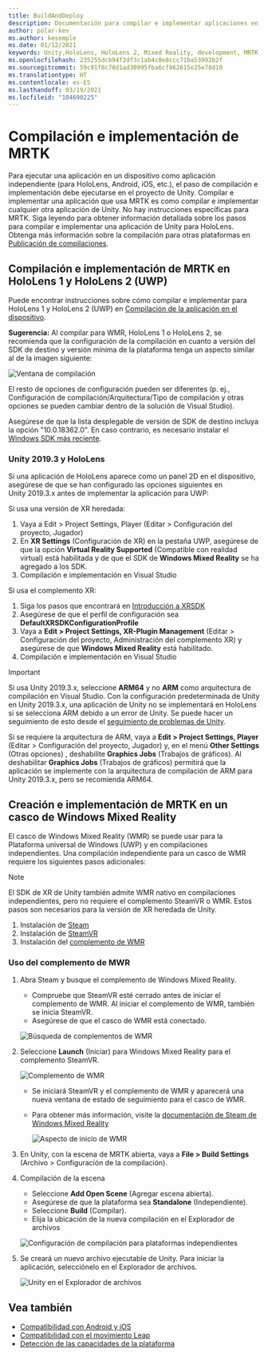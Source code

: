 ```yaml
---
title: BuildAndDeploy
description: Documentación para compilar e implementar aplicaciones en varios dispositivos.
author: polar-kev
ms.author: kesemple
ms.date: 01/12/2021
keywords: Unity,HoloLens, HoloLens 2, Mixed Reality, development, MRTK, Visual Studio, Android, IOS
ms.openlocfilehash: 235255dcb94f2df3c1ab4c8e8ccc71ba53992b2f
ms.sourcegitcommit: 59c91f8c70d1ad30995fba6cf862615e25e78d10
ms.translationtype: HT
ms.contentlocale: es-ES
ms.lasthandoff: 03/19/2021
ms.locfileid: "104690225"
---
```

# <a name="building-and-deploying-mrtk"></a>Compilación e implementación de MRTK

Para ejecutar una aplicación en un dispositivo como aplicación independiente (para HoloLens, Android, iOS, etc.), el paso de compilación e implementación debe ejecutarse en el proyecto de Unity. Compilar e implementar una aplicación que usa MRTK es como compilar e implementar cualquier otra aplicación de Unity. No hay instrucciones específicas para MRTK. Siga leyendo para obtener información detallada sobre los pasos para compilar e implementar una aplicación de Unity para HoloLens.  Obtenga más información sobre la compilación para otras plataformas en [Publicación de compilaciones](https://docs.unity3d.com/Manual/PublishingBuilds.html).

## <a name="building-and-deploying-mrtk-to-hololens-1-and-hololens-2-uwp"></a>Compilación e implementación de MRTK en HoloLens 1 y HoloLens 2 (UWP)

Puede encontrar instrucciones sobre cómo compilar e implementar para HoloLens 1 y HoloLens 2 (UWP) en [Compilación de la aplicación en el dispositivo](https://docs.microsoft.com/windows/mixed-reality/mrlearning-base-ch1#build-your-application-to-your-device).

**Sugerencia:** Al compilar para WMR, HoloLens 1 o HoloLens 2, se recomienda que la configuración de la compilación en cuanto a versión del SDK de destino y versión mínima de la plataforma tenga un aspecto similar al de la imagen siguiente:

![Ventana de compilación](../features/images/getting-started/BuildWindow.png)

El resto de opciones de configuración pueden ser diferentes (p. ej., Configuración de compilación/Arquitectura/Tipo de compilación y otras opciones se pueden cambiar dentro de la solución de Visual Studio).

Asegúrese de que la lista desplegable de versión de SDK de destino incluya la opción "10.0.18362.0". En caso contrario, es necesario instalar el [Windows SDK más reciente](https://developer.microsoft.com/windows/downloads/windows-10-sdk).

### <a name="unity-20193-and-hololens"></a>Unity 2019.3 y HoloLens

Si una aplicación de HoloLens aparece como un panel 2D en el dispositivo, asegúrese de que se han configurado las opciones siguientes en Unity 2019.3.x antes de implementar la aplicación para UWP:

Si usa una versión de XR heredada:

1. Vaya a Edit > Project Settings, Player (Editar > Configuración del proyecto, Jugador)
1. En **XR Settings** (Configuración de XR) en la pestaña UWP, asegúrese de que la opción **Virtual Reality Supported** (Compatible con realidad virtual) está habilitada y de que el SDK de **Windows Mixed Reality** se ha agregado a los SDK.
1. Compilación e implementación en Visual Studio

Si usa el complemento XR:

1. Siga los pasos que encontrará en [Introducción a XRSDK](../configuration/getting-started-with-mrtk-and-xrsdk.md)
1. Asegúrese de que el perfil de configuración sea **DefaultXRSDKConfigurationProfile**
1. Vaya a **Edit > Project Settings, XR-Plugin Management** (Editar > Configuración del proyecto, Administración del complemento XR) y asegúrese de que **Windows Mixed Reality** está habilitado.
1. Compilación e implementación en Visual Studio

>[!IMPORTANT]
> Si usa Unity 2019.3.x, seleccione **ARM64** y no **ARM** como arquitectura de compilación en Visual Studio. Con la configuración predeterminada de Unity en Unity 2019.3.x, una aplicación de Unity no se implementará en HoloLens si se selecciona ARM debido a un error de Unity. Se puede hacer un seguimiento de esto desde el [seguimiento de problemas de Unity](https://issuetracker.unity3d.com/issues/enabling-graphics-jobs-in-2019-dot-3-x-results-in-a-crash-or-nothing-rendering-on-hololens-2).
>
> Si se requiere la arquitectura de ARM, vaya a **Edit > Project Settings, Player** (Editar > Configuración del proyecto, Jugador) y, en el menú **Other Settings** (Otras opciones) , deshabilite **Graphics Jobs** (Trabajos de gráficos). Al deshabilitar **Graphics Jobs** (Trabajos de gráficos) permitirá que la aplicación se implemente con la arquitectura de compilación de ARM para Unity 2019.3.x, pero se recomienda ARM64.

## <a name="building-and-deploying-mrtk-to-a-windows-mixed-reality-headset"></a>Creación e implementación de MRTK en un casco de Windows Mixed Reality

El casco de Windows Mixed Reality (WMR) se puede usar para la Plataforma universal de Windows (UWP) y en compilaciones independientes.  Una compilación independiente para un casco de WMR requiere los siguientes pasos adicionales:

> [!NOTE]
> El SDK de XR de Unity también admite WMR nativo en compilaciones independientes, pero no requiere el complemento SteamVR o WMR. Estos pasos son necesarios para la versión de XR heredada de Unity.

1. Instalación de [Steam](https://store.steampowered.com/about/)
1. Instalación de [SteamVR](https://store.steampowered.com/app/250820/SteamVR/)
1. Instalación del [complemento de WMR](https://store.steampowered.com/app/719950/Windows_Mixed_Reality_for_SteamVR/)

### <a name="how-to-use-wmr-plugin"></a>Uso del complemento de MWR

1. Abra Steam y busque el complemento de Windows Mixed Reality.
    - Compruebe que SteamVR esté cerrado antes de iniciar el complemento de WMR. Al iniciar el complemento de WMR, también se inicia SteamVR.
    - Asegúrese de que el casco de WMR está conectado.

    ![Búsqueda de complementos de WMR](../features/images/build-deploy/WMR/SteamSearchWMRPlugin.png)

1. Seleccione **Launch** (Iniciar) para Windows Mixed Reality para el complemento SteamVR.

    ![Complemento de WMR](../features/images/build-deploy/WMR/WMRPlugin.png)

    - Se iniciará SteamVR y el complemento de WMR y aparecerá una nueva ventana de estado de seguimiento para el casco de WMR.
    - Para obtener más información, visite la [documentación de Steam de Windows Mixed Reality](https://support.microsoft.com/help/4053622/windows-10-play-steamvr-games-in-windows-mixed-reality)

        ![Aspecto de inicio de WMR](../features/images/build-deploy/WMR/WMRPluginActive.png)

1. En Unity, con la escena de MRTK abierta, vaya a **File > Build Settings** (Archivo > Configuración de la compilación).

1. Compilación de la escena
    - Seleccione **Add Open Scene** (Agregar escena abierta).
    - Asegúrese de que la plataforma sea **Standalone** (Independiente).
    - Seleccione **Build** (Compilar).
    - Elija la ubicación de la nueva compilación en el Explorador de archivos

    ![Configuración de compilación para plataformas independientes](../features/images/build-deploy/WMR/BuildSettingsStandaloneUnity.png)

1. Se creará un nuevo archivo ejecutable de Unity. Para iniciar la aplicación, selecciónelo en el Explorador de archivos.

    ![Unity en el Explorador de archivos](../features/images/build-deploy/WMR/FileExplorerUnityExe.png)

## <a name="see-also"></a>Vea también

- [Compatibilidad con Android y iOS](../features/cross-platform/using-ar-foundation.md)
- [Compatibilidad con el movimiento Leap](../features/cross-platform/leap-motion-mrtk.md)
- [Detección de las capacidades de la plataforma](../features/cross-platform/detecting-platform-capabilities.md)

